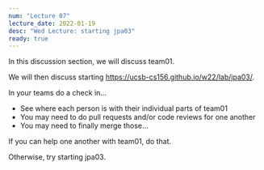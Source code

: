 ```yaml
---
num: "Lecture 07"
lecture_date: 2022-01-19
desc: "Wed Lecture: starting jpa03"
ready: true
---
```


In this discussion section, we will discuss team01.


We will then discuss starting <https://ucsb-cs156.github.io/w22/lab/jpa03/>.

In your teams do a check in...

* See where each person is with their individual parts of team01
* You may need to do pull requests and/or code reviews for one another
* You may need to finally merge those...

If you can help one another with team01, do that.

Otherwise, try starting jpa03.


